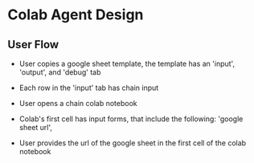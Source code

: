 # Colab Agent Design

## User Flow

- User copies a google sheet template, the template has an 'input', 'output', and 'debug' tab
- Each row in the 'input' tab has chain input 
- User opens a chain colab notebook
- Colab's first cell has input forms, that include the following: 'google sheet url',   




- User provides the url of the google sheet in the first cell of the colab notebook